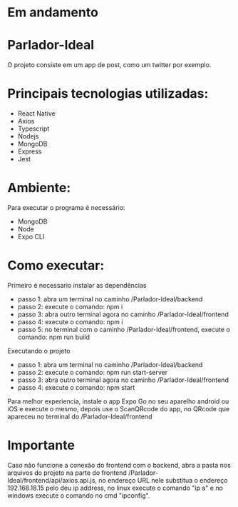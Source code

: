 # Em andamento

# Parlador-Ideal

O projeto consiste em um app de post, como um twitter por exemplo.

# Principais tecnologias utilizadas:
- React Native
- Axios
- Typescript
- Nodejs
- MongoDB
- Express
- Jest

# Ambiente:

Para executar o programa é necessário:

- MongoDB
- Node
- Expo CLI

# Como executar:

Primeiro é necessario instalar as dependências
- passo 1: abra um terminal no caminho /Parlador-Ideal/backend
- passo 2: execute o comando: npm i
- passo 3: abra outro terminal agora no caminho /Parlador-Ideal/frontend
- passo 4: execute o comando: npm i
- passo 5: no terminal com o caminho /Parlador-Ideal/frontend, execute o comando: npm run build

Executando o projeto
- passo 1: abra um terminal no caminho /Parlador-Ideal/backend
- passo 2: execute o comando: npm run start-server
- passo 3: abra outro terminal agora no caminho /Parlador-Ideal/frontend
- passo 4: execute o comando: npm start

Para melhor experiencia, instale o app Expo Go no seu aparelho android ou iOS e execute o mesmo, depois use o ScanQRcode do app, no QRcode que apareceu no terminal do /Parlador-Ideal/frontend

# Importante

Caso não funcione a conexão do frontend com o backend, abra a pasta nos arquivos do projeto na parte do frontend /Parlador-Ideal/frontend/api/axios.api.js, no endereço URL nele substitua o endereço 192.168.18.15 pelo deu ip address, no linux execute o comando "ip a" e no windows execute o comando no  cmd "ipconfig".

